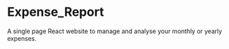 # Expense_Report
A single page React website to manage and analyse your monthly or yearly expenses. 

